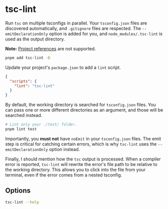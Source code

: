 # tsc-lint

Run `tsc` on multiple tsconfigs in parallel. Your `tsconfig.json` files are discovered automatically, and `.gitignore` files are respected. The `--emitDeclarationOnly` option is added for you, and `node_modules/.tsc-lint` is used as the output directory.

**Note:** [Project references][1] are not supported.

```sh
pnpm add tsc-lint -D
```

Update your project's `package.json` to add a `lint` script.

```json
{
  "scripts": {
    "lint": "tsc-lint"
  }
}
```

By default, the working directory is searched for `tsconfig.json` files. You can pass one or more different directories as an argument, and those will be searched instead.

```sh
# Lint only your ./test/ folder.
pnpm lint test
```

Importantly, you **must not** have `noEmit` in your `tsconfig.json` files. The emit step is critical for catching certain errors, which is why `tsc-lint` uses the `--emitDeclarationOnly` option instead.

Finally, I should mention how the `tsc` output is processed. When a compiler error is reported, `tsc-lint` will rewrite the error's file path to be relative to the working directory. This allows you to click into the file from your terminal, even if the error comes from a nested tsconfig.

## Options

```sh
tsc-lint --help
```

[1]: https://www.typescriptlang.org/docs/handbook/project-references.html
